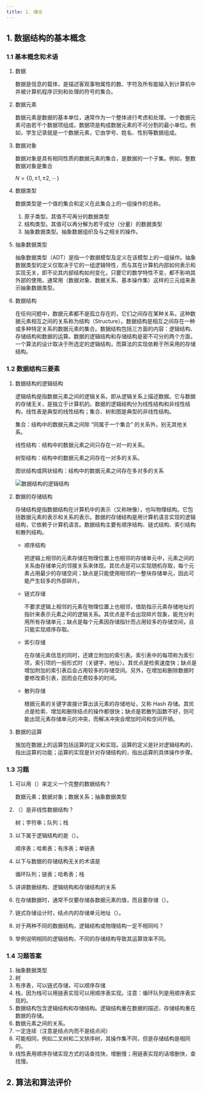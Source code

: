 ```yaml
---
title: 1. 绪论
---
```


## 1. 数据结构的基本概念

### 1.1 基本概念和术语

1. 数据

   数据是信息的载体，是描述客观事物属性的数、字符及所有能输入到计算机中并被计算机程序识别和处理的符号的集合。

2. 数据元素

   数据元素是数据的基本单位，通常作为一个整体进行考虑和处理。一个数据元素可由若干个数据项组成，数据项是构成数据元素的不可分割的最小单位。例如，学生记录就是一个数据元素，它由学号、姓名、性别等数据组成。

3. 数据对象

   数据对象是具有相同性质的数据元素的集合，是数据的一个子集。例如，整数数据对象是集合 

   $N=\lbrace 0, \pm 1, \pm2,\cdots \rbrace$ 

4. 数据类型

   数据类型是一个值的集合和定义在此集合上的一组操作的总称。

   1. 原子类型。其值不可再分的数据类型
   2. 结构类型。其值可以再分解为若干成分（分量）的数据类型
   3. 抽象数据类型。抽象数据组织及与之相关的操作。

5. 抽象数据类型

   抽象数据类型（ADT）是指一个数据模型及定义在该模型上的一组操作。抽象数据类型的定义仅取决于它的一组逻辑特性，而与其在计算机内部如何表示和实现无关，即不论其内部结构如何变化，只要它的数学特性不变，都不影响其外部的使用。通常用（数据对象、数据关系、基本操作集）这样的三元组来表示抽象数据类型。

6. 数据结构

   在任何问题中，数据元素都不是孤立存在的，它们之间存在某种关系，这种数据元素相互之间的关系称为结构（Structure）。数据结构是相互之间存在一种或多种特定关系的数据元素的集合。数据结构包括三方面的内容：逻辑结构、存储结构和数据的运算。数据的逻辑结构和存储结构是密不可分的两个方面，一个算法的设计取决于所选定的逻辑结构，而算法的实现依赖于所采用的存储结构。

### 1.2 数据结构三要素

1. 数据结构的逻辑结构

   逻辑结构是指数据元素之间的逻辑关系，即从逻辑关系上描述数据。它与数据的存储无关，是独立于计算机的。数据的逻辑结构分为线性结构和非线性结构，线性表是典型的线性结构；集合、树和图是典型的非线性结构。

   集合：结构中的数据元素之间除 “同属于一个集合” 的关系外，别无其他关系。

   线性结构：结构中的数据元素之间只存在一对一的关系。

   树型结构：结构中的数据元素之间存在一对多的关系。

   图状结构或网状结构：结构中的数据元素之间存在多对多的关系

   ![数据结构的逻辑结构](/data-structure/img/structure.png)

2. 数据的存储结构

   存储结构是指数据结构在计算机中的表示（又称映像），也叫物理结构。它包括数据元素的表示和关系的表示。数据的存储结构是用计算机语言实现的逻辑结构，它依赖于计算机语言。数据结构主要有顺序结构、链式结构、索引结构和散列结构。

   - 顺序结构

     把逻辑上相邻的元素存储在物理位置上也相邻的存储单元中，元素之间的关系由存储单元的邻接关系来体现。其优点是可以实现随机存取，每个元素占用最少的存储空间；缺点是只能使用相邻的一整块存储单元，因此可能产生较多的外部碎片。

   - 链式存储

     不要求逻辑上相邻的元素在物理位置上也相邻，借助指示元素存储地址的指针来表示元素之间的逻辑关系。其优点是不会出现碎片现象，能充分利用所有存储单元；缺点是每个元素因存储指针而占用较多的存储空间，且只能实现顺序存取。

   - 索引存储

     在存储元素信息的同时，还建立附加的索引表。索引表中的每项称为索引项，索引项的一般形式时（关键字，地址）。其优点是检索速度快；缺点是增加附加的索引表后会占用较多的存储空间。另外，在增加和删除数据时要修改索引表，因而会花费较多的时间。

   - 散列存储

     根据元素的关键字直接计算出该元素的存储地址，又称 Hash 存储。其优点是检索、增加和删除结点的操作都很快；缺点是若散列函数不好，则可能出现元素存储单元的冲突，而解决冲突会增加时间和空间开销。

3. 数据的运算

   施加在数据上的运算包括运算的定义和实现。运算的定义是针对逻辑结构的，指出运算的功能；运算的实现是针对存储结构的，指出运算的具体操作步骤。

### 1.3 习题

1. 可以用（）来定义一个完整的数据结构？

   数据元素；数据对象；数据关系；抽象数据类型

2. （）是非线性数据结构？

   树；字符串；队列；栈

3. 以下属于逻辑结构的是（）。

   顺序表；哈希表；有序表；单链表

4. 以下与数据的存储结构无关的术语是

   循环队列；链表；哈希表；栈

5. 讲讲数据结构、逻辑结构和存储结构的关系

6. 在存储数据时，通常不仅要存储各数据元素的值，而且要存储（）。

7. 链式存储设计时，结点内的存储单元地址（）。

8. 对于两种不同的数据结构，逻辑结构或物理结构一定不相同吗？

9. 举例说明相同的逻辑结构，不同的存储结构导致其运算效率不同。

### 1.4 习题答案

1. 抽象数据类型
2. 树
3. 有序表，可以链式存储，可以顺序存储
4. 栈，因为栈可以用链表实现可以用顺序表实现。注意：循环队列是用顺序表实现的。
5. 数据结构包含逻辑结构和存储结构。逻辑结构重在数据的描述，存储结构重在数据的存储。
6. 数据元素之间的关系。
7. 一定连续（注意是结点内而不是结点间）
8. 可能相同，例如二叉树和二叉排序树，其操作集不同，但是存储结构是相同的。
9. 线性表用顺序存储实现方式的话查找快，增删慢；用链表实现的话增删快，查找慢。

## 2. 算法和算法评价



